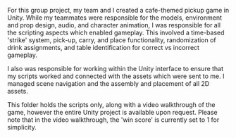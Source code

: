 
For this group project, my team and I created a cafe-themed pickup game in Unity. While my teammates were responsible for the models, environment and prop design, audio, and character animation, I was responsible for all the scripting aspects which enabled gameplay. This involved a time-based 'strike' system, pick-up, carry, and place functionality, randomization of drink assignments, and table identification for correct vs incorrect gameplay.

I also was responsible for working within the Unity interface to ensure that my scripts worked and connected with the assets which were sent to me. I managed scene navigation and the assembly and placement of all 2D assets.

This folder holds the scripts only, along with a video walkthrough of the game, however the entire Unity project is available upon request.
Please note that in the video walkthrough, the 'win score' is currently set to 1 for simplicity.

